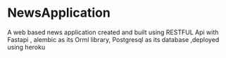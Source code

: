 # NewsApplication
A web based news application created and built using RESTFUL Api with Fastapi , alembic as its Orml library, Postgresql as its database ,deployed using heroku
